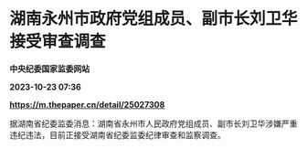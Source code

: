 # 湖南永州市政府党组成员、副市长刘卫华接受审查调查
**中央纪委国家监委网站**

**2023-10-23 07:36**

**https://m.thepaper.cn/detail/25027308**

据湖南省纪委监委消息：湖南省永州市人民政府党组成员、副市长刘卫华涉嫌严重违纪违法，目前正接受湖南省纪委监委纪律审查和监察调查。